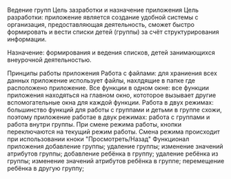 Ведение групп
Цель зазработки и назначение приложения
Цель разработки: приложение является создание удобной системы с организация, предоставляющая деятельность, сможет быстро формировать и вести списки детей (группы) за счёт структурирования информации.

Назначение: формирования и ведения списков, детей занимающихся внеурочной деятельностью.

Принципы работы приложения
Работа с файлами: для храниения всех данных приложение использует файлы, нахлдящие в папке где расположено приложение.
Все функции в одном окне: все функции приложения находяться на главном окно, кототорое вызывает другие вспомогательные окна для каждой функции.
Работа в двух режимах: большинство функций для работы с группами и детьми в группе схожи, поэтому приложение работае в двук режимах: работа с группами и работа внутри группы. При смене режима работы, кнопки переключаются на текущий режим работы. Смена режима происходит при использовании кноки "Просмотреть/Назад"
Функционал приложения
добавление группы;
удаление группы;
изменение значений атрибутов группы;
добавление ребёнка в группу;
удаление ребёнка из группы;
изменение значений атрибутов ребёнка в группе;
перемещение ребёнка в другую группу;
